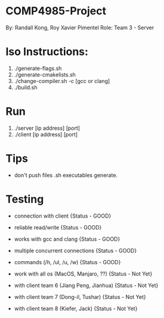 # COMP4985-Project

By:   Randall Kong, Roy Xavier Pimentel
Role: Team 3 - Server

# Iso Instructions:
1) ./generate-flags.sh
2) ./generate-cmakelists.sh
3) ./change-compiler.sh -c [gcc or clang]
4) ./build.sh


# Run
1) ./server [ip address] [port]
2) ./client [ip address] [port]

# Tips
- don't push files .sh executables generate.

# Testing
- connection with client                   {Status - GOOD}
- reliable read/write                      {Status - GOOD}
- works with gcc and clang                 {Status - GOOD}
- multiple concurrent connections          {Status - GOOD}
- commands (/h, /ul, /u, /w)               {Status - GOOD}
- work with all os (MacOS, Manjaro, ??)    {Status - Not Yet}

- with client team 6 (Jiang Peng, Jianhua) {Status - Not Yet}
- with client team 7 (Dong-il, Tushar)     {Status - Not Yet}
- with client team 8 (Kiefer, Jack)        {Status - Not Yet}

